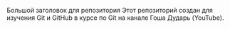 Большой заголовок для репозитория
Этот репозиторий создан для изучения Git и GitHub в курсе по Git на канале Гоша Дударь (YouTube).

